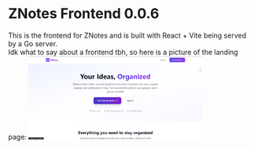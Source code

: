 # ZNotes Frontend 0.0.6

This is the frontend for ZNotes and is built with React + Vite being served by a Go server.<br>
Idk what to say about a frontend tbh, so here is a picture of the landing page:
<img src="./znotes-landing-page.png" alt="Landing Page" height="70%" width="70%">

